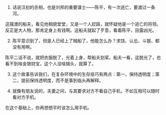 1. 话说汉初的丞相，也是刘邦的重要谋士——陈平，有一次逃亡，要渡过一条河。

这摆渡的船夫，看见他相貌堂堂，又是一个人赶路，就怀疑他是一个逃亡的将领。反正是大人物，那肯定身上有钱啊。这船夫就起了歹意，看着陈平，目露凶光。

2. 陈平意识到了，但是人已经上了贼船了，他能怎么办？求饶、认怂、斗狠，都没有用啊。

陈平二话不说，就把衣服脱了，光着上身，帮船夫划桨。船夫一看，这脱光了，也看不到啥金银财宝，这个人没啥搞头，就算了。

3. 这个故事告诉我们，在复杂环境中的生存技巧有两点：第一，保持透明度；第二，提前保持透明度，而不是事到临头再解释。

4. 就像有朋友说的，夫妻之间，与其要求对方不看自己手机，不如互相可以随时看对方手机。

在这个基础上，你再想想平时该怎么用手机。